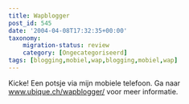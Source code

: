 ```yaml
---
title: Wapblogger
post_id: 545
date: '2004-04-08T17:32:35+00:00'
taxonomy:
    migration-status: review
    category: [Ongecategoriseerd]
tags: [blogging,mobiel,wap,blogging,mobiel,wap]
---
```

Kicke! Een potsje via mijn mobiele telefoon. Ga naar www.ubique.ch/wapblogger/ voor meer informatie.